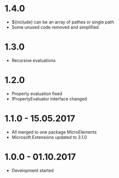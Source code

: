 # 1.4.0
- ${include} can be an array of pathes or single path
- Some unused code removed and simplified

# 1.3.0
- Recursive evaluations

# 1.2.0
- Property evaluation fixed
- IPropertyEvaluator interface changed

# 1.1.0 - 15.05.2017
- All merged to one package MicroElements
- Microsoft.Extensions updated to 3.1.0

# 1.0.0 - 01.10.2017
- Development started
